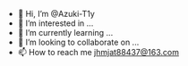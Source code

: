 - 👋 Hi, I’m @Azuki-T1y
- 👀 I’m interested in ...
- 🌱 I’m currently learning ...
- 💞️ I’m looking to collaborate on ...
- 📫 How to reach me jhmjat88437@163.com

<!---
Azuki-T1y/Azuki-T1y is a ✨ special ✨ repository because its `README.md` (this file) appears on your GitHub profile.
You can click the Preview link to take a look at your changes.
--->
